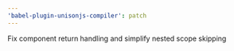 ```yaml
---
'babel-plugin-unisonjs-compiler': patch
---
```


Fix component return handling and simplify nested scope skipping
